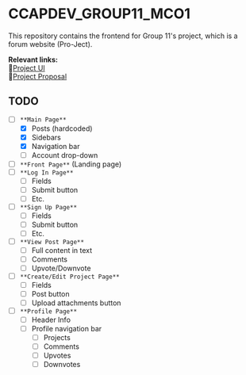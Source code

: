 # CCAPDEV_GROUP11_MCO1

This repository contains the frontend for Group 11's project, which is a
forum website (Pro-Ject).

**Relevant links:**  
🔗[Project UI](https://www.canva.com/design/DAGcEE4oUvk/ejur2PAXneqDyrMRT5bAHQ/edit?utm_content=DAGcEE4oUvk&utm_campaign=designshare&utm_medium=link2&utm_source=sharebutton)  
🔗[Project Proposal](https://docs.google.com/document/d/1PL1ZH4hzbeEBXcMdTVPAzfnHorN40NQg/edit?](url)fbclid=IwZXh0bgNhZW0CMTAAAR0ejRBZqVoqxnEFNZzFsD6DtOUQK-uBrMwa4_m0jaAR_OptCiDFNuGfqXM_aem_0Fr80NR0YtmHPPZR9lpk7Q)  

## TODO
- [ ] `**Main Page**`
  - [x] Posts (hardcoded)
  - [x] Sidebars
  - [x] Navigation bar
  - [ ] Account drop-down
- [ ] `**Front Page**` (Landing page)
- [ ] `**Log In Page**`
  - [ ] Fields
  - [ ] Submit button
  - [ ] Etc.
- [ ] `**Sign Up Page**`
  - [ ] Fields
  - [ ] Submit button
  - [ ] Etc.
- [ ] `**View Post Page**`
  - [ ] Full content in text
  - [ ] Comments
  - [ ] Upvote/Downvote
- [ ] `**Create/Edit Project Page**`
  - [ ] Fields
  - [ ] Post button
  - [ ] Upload attachments button
- [ ] `**Profile Page**`
  - [ ] Header Info
  - [ ] Profile navigation bar
    - [ ] Projects
    - [ ] Comments
    - [ ] Upvotes
    - [ ] Downvotes
